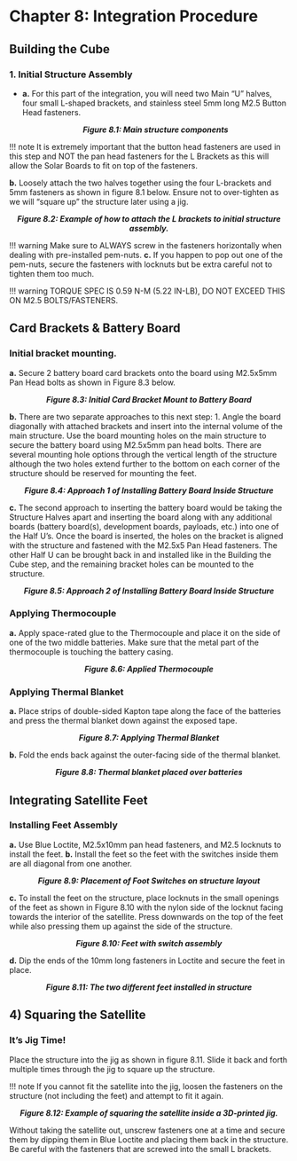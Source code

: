 # Chapter 8: Integration Procedure

##  Building the Cube
### 1. Initial Structure Assembly
  - **a.** For this part of the integration, you will need two Main “U” halves, four small L-shaped brackets, and stainless steel 5mm long M2.5 Button Head fasteners. 

  
    *<p align="center">**Figure 8.1: Main structure components**</p>*

!!! note
    It is extremely important that the button head fasteners are used in this step and NOT the pan head fasteners for the L Brackets as this will allow the Solar Boards to fit on top of the fasteners.

   
   **b.** Loosely attach the two halves together using the four L-brackets and 5mm fasteners as shown in figure 8.1 below. Ensure not to over-tighten as we will “square up” the structure later using a jig.

*<p align="center">**Figure 8.2: Example of how to attach the L brackets to initial structure assembly.**</p>*

!!! warning
    Make sure to ALWAYS screw in the fasteners horizontally when dealing with pre-installed pem-nuts.
   **c.** If you happen to pop out one of the pem-nuts, secure the fasteners with locknuts but be extra careful not to tighten them too much.

!!! warning
    TORQUE SPEC IS 0.59 N-M (5.22 IN-LB), DO NOT EXCEED THIS ON M2.5 BOLTS/FASTENERS.

##  Card Brackets & Battery Board
###  Initial bracket mounting.
   **a.** Secure 2 battery board card brackets onto the board using M2.5x5mm Pan Head bolts as shown in Figure 8.3 below.
 
  *<p align="center">**Figure 8.3: Initial Card Bracket Mount to Battery Board**</p>*
   **b.** There are two separate approaches to this next step:
    1. Angle the board diagonally with attached brackets and insert into the internal volume of the main structure. Use the board mounting holes on the main structure to secure the battery board using M2.5x5mm pan head bolts. There are several mounting hole options through the vertical length of the structure although the two holes extend further to the bottom on each corner of the structure should be reserved for mounting the feet.
  
   *<p align="center">**Figure 8.4: Approach 1 of Installing Battery Board Inside Structure**</p>*
    
  **c.** The second approach to inserting the battery board would be taking the Structure Halves apart and inserting the board along with any additional boards (battery board(s), development boards, payloads, etc.) into one of the Half U’s. Once the board is inserted, the holes on the bracket is aligned with the structure and fastened with the M2.5x5 Pan Head fasteners. The other Half U can be brought back in and installed like in the Building the Cube step, and the remaining bracket holes can be mounted to the structure. 


*<p align="center">**Figure 8.5: Approach 2 of Installing Battery Board Inside Structure**</p>*

###  Applying Thermocouple
   **a.** Apply space-rated glue to the Thermocouple and place it on the side of one of the two middle batteries. Make sure that the metal part of the thermocouple is touching the battery casing.
    *<p align="center">**Figure 8.6: Applied Thermocouple**</p>*

###   Applying Thermal Blanket
   **a.** Place strips of double-sided Kapton tape along the face of the batteries and press the thermal blanket down against the exposed tape.
    *<p align="center">**Figure 8.7: Applying Thermal Blanket**</p>*
   **b.** Fold the ends back against the outer-facing side of the thermal blanket.

 *<p align="center">**Figure 8.8: Thermal blanket placed over batteries**</p>*

##  Integrating Satellite Feet
###  Installing Feet Assembly
  **a.** Use Blue Loctite, M2.5x10mm pan head fasteners, and M2.5 locknuts to install the feet.
   **b.** Install the feet so the feet with the switches inside them are all diagonal from one another.
    *<p align="center">**Figure 8.9: Placement of Foot Switches on structure layout**</p>*
   **c.** To install the feet on the structure, place locknuts in the small openings of the feet as shown in Figure 8.10 with the nylon side of the locknut facing towards the interior of the satellite. Press downwards on the top of the feet while also pressing them up against the side of the structure.
 
  *<p align="center">**Figure 8.10: Feet with switch assembly**</p>*

   **d.** Dip the ends of the 10mm long fasteners in Loctite and secure the feet in place.
    
*<p align="center">**Figure 8.11: The two different feet installed in structure**</p>*

## 4) Squaring the Satellite
### It’s Jig Time!
Place the structure into the jig as shown in figure 8.11. Slide it back and forth multiple times through the jig to square up the structure.

!!! note
    If you cannot fit the satellite into the jig, loosen the fasteners on the structure (not including the feet) and attempt to fit it again.


*<p align="center">**Figure 8.12: Example of squaring the satellite inside a 3D-printed jig.**</p>*

 Without taking the satellite out, unscrew fasteners one at a time and secure them by dipping them in Blue Loctite and placing them back in the structure. Be careful with the fasteners that are screwed into the small L brackets.
